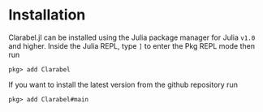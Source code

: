 # Installation

Clarabel.jl can be installed using the Julia package manager for Julia `v1.0` and higher. Inside the Julia REPL, type `]` to enter the Pkg REPL mode then run

`pkg> add Clarabel`

If you want to install the latest version from the github repository run

`pkg> add Clarabel#main`
